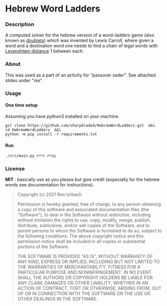 # Hebrew Word Ladders
### Description
A computed solver for the hebrew version of a word-ladders game
 (also known as [doublets](https://en.wikipedia.org/wiki/Word_ladder)) which was invented by Lewis Carroll,
 where given a word and a destination word one needs to find a chain of
 legal words with [Levenshtein distance](https://en.wikipedia.org/wiki/Levenshtein_distance) 1 between each.

### About
This was used as a part of an activity for "passover seder". See attached slides under "res".

### Usage
#### One time setup
Assuming you have python3 installed on your machine.
```
git clone https://github.com/sharpblade4/HebrewWordLadders.git  &&\
cd HebrewWordLadders  &&\
python -m pip install -r requirements.txt
```
#### Run
`./src/main.py עבדות חירות`

### License
**MIT** : basically use as you please but give credit
(especially for the hebrew words see documentation for instructions).

> Copyright (c) 2021 Ron Urbach
>
> Permission is hereby granted, free of charge, to any person obtaining a copy
of this software and associated documentation files (the "Software"), to deal
in the Software without restriction, including without limitation the rights
to use, copy, modify, merge, publish, distribute, sublicense, and/or sell
copies of the Software, and to permit persons to whom the Software is
furnished to do so, subject to the following conditions:
The above copyright notice and this permission notice shall be included in all
copies or substantial portions of the Software.
>
> THE SOFTWARE IS PROVIDED "AS IS", WITHOUT WARRANTY OF ANY KIND, EXPRESS OR
IMPLIED, INCLUDING BUT NOT LIMITED TO THE WARRANTIES OF MERCHANTABILITY,
FITNESS FOR A PARTICULAR PURPOSE AND NONINFRINGEMENT. IN NO EVENT SHALL THE
AUTHORS OR COPYRIGHT HOLDERS BE LIABLE FOR ANY CLAIM, DAMAGES OR OTHER
LIABILITY, WHETHER IN AN ACTION OF CONTRACT, TORT OR OTHERWISE, ARISING FROM,
OUT OF OR IN CONNECTION WITH THE SOFTWARE OR THE USE OR OTHER DEALINGS IN THE
SOFTWARE.
